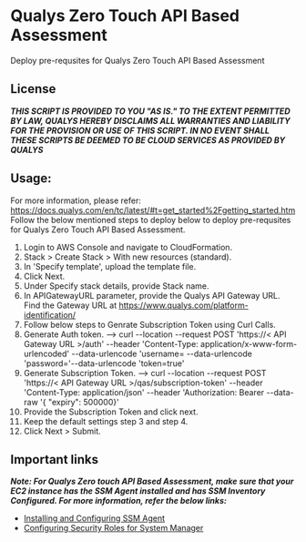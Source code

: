 # Qualys Zero Touch API Based Assessment
Deploy pre-requsites for Qualys Zero Touch API Based Assessment

## License
_**THIS SCRIPT IS PROVIDED TO YOU "AS IS."  TO THE EXTENT PERMITTED BY LAW, QUALYS HEREBY DISCLAIMS ALL WARRANTIES AND LIABILITY FOR THE PROVISION OR USE OF THIS SCRIPT.  IN NO EVENT SHALL THESE SCRIPTS BE DEEMED TO BE CLOUD SERVICES AS PROVIDED BY QUALYS**_

## Usage:
For more information, please refer: https://docs.qualys.com/en/tc/latest/#t=get_started%2Fgetting_started.htm
Follow the below mentioned steps to deploy below to deploy pre-requsites for Qualys Zero Touch API Based Assessment.

1. Login to AWS Console and navigate to CloudFormation. 
2. Stack > Create Stack > With new resources (standard).
3. In 'Specify template', upload the template file.
4. Click Next.
5. Under Specify stack details, provide Stack name.
6. In APIGatewayURL parameter, provide the Qualys API Gateway URL. Find the Gateway URL at https://www.qualys.com/platform-identification/ 
7. Follow below steps to Genrate Subscription Token using Curl Calls.
8. Generate Auth token.
    --> curl --location --request POST 'https://< API Gateway URL >/auth' --header 'Content-Type: application/x-www-form-urlencoded' --data-urlencode 'username=<QualysUsername> --data-urlencode 'password=<QualysPassword>'--data-urlencode 'token=true'
9. Generate Subscription Token.
    --> curl --location --request POST 'https://< API Gateway URL >/qas/subscription-token' --header 'Content-Type: application/json' --header 'Authorization: Bearer <Auth Token> --data-raw '{ "expiry": 500000}'
10. Provide the Subscription Token and click next.
11. Keep the default settings step 3 and step 4.
12. Click Next > Submit.

## Important links

**_Note: For Qualys Zero touch API Based Assessment, make sure that your EC2 instance has the SSM Agent installed and has SSM Inventory Configured. For more information, refer the below links:_**

* [Installing and Configuring SSM Agent](http://docs.aws.amazon.com/systems-manager/latest/userguide/ssm-agent.html)
* [Configuring Security Roles for System Manager](http://docs.aws.amazon.com/systems-manager/latest/userguide/systems-manager-access.html)
